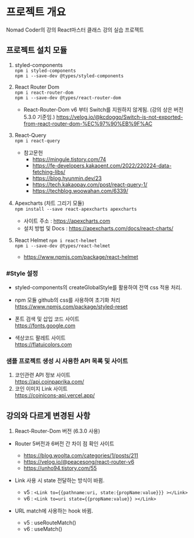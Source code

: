 # 프로젝트 개요

Nomad Coder의 강의 React마스터 클래스 강의 실습 프로젝트

## 프로젝트 설치 모듈

1. styled-components  
   `npm i styled-components`  
   `npm i --save-dev @types/styled-components`
2. React Router Dom  
   `npm i react-router-dom`  
   `npm i --save-dev @types/react-router-dom`

   - React-Router-Dom v6 부터 Switch를 지원하지 않게됨.
     (강의 상은 버전 5.3.0 기준임.)
     https://velog.io/@kcdoggo/Switch-is-not-exported-from-react-router-dom-%EC%97%90%EB%9F%AC

3. React-Query  
   `npm i react-query`

   - 참고문헌
     - https://mingule.tistory.com/74
     - https://fe-developers.kakaoent.com/2022/220224-data-fetching-libs/
     - https://blog.hyunmin.dev/23
     - https://tech.kakaopay.com/post/react-query-1/
     - https://techblog.woowahan.com/6339/

4. Apexcharts (차트 그리기 모듈)  
   `npm install --save react-apexcharts apexcharts`

   - 사이트 주소 : https://apexcharts.com
   - 설치 방법 및 Docs : https://apexcharts.com/docs/react-charts/

5. React Helmet
   `npm i react-helmet`  
   `npm i --save-dev @types/react-helmet`

   - https://www.npmjs.com/package/react-helmet

### #Style 설정

- styled-components의 createGlobalStyle를 활용하여 전역 css 적용 처리.
- npm 모듈 github의 css를 사용하여 초기화 처리  
  https://www.npmjs.com/package/styled-reset

- 폰트 검색 및 삽입 코드 사이트  
  https://fonts.google.com

- 색상코드 팔레트 사이트  
  https://flatuicolors.com

### 샘플 프로젝트 생성 시 사용한 API 목록 및 사이트

1. 코인관련 API 정보 사이트  
   https://api.coinpaprika.com/
2. 코인 이미지 Link 사이트  
   https://coinicons-api.vercel.app/

## 강의와 다르게 변경된 사항

1. React-Router-Dom 버전 (6.3.0 사용)

- Router 5버전과 6버전 간 차이 점 확인 사이트

  - https://blog.woolta.com/categories/1/posts/211
  - https://velog.io/@peacesong/react-router-v6
  - https://unho94.tistory.com/55

- Link 사용 시 state 전달하는 방식이 바뀜.

  - v5 : `<Link to={{pathname:uri, state:{propName:value}}} ></Link>`
  - v6 : `<Link to=uri state={{propName:value}} ></Link>`

- URL match에 사용하는 hook 바뀜.

  - v5 : useRouteMatch()
  - v6 : useMatch()
